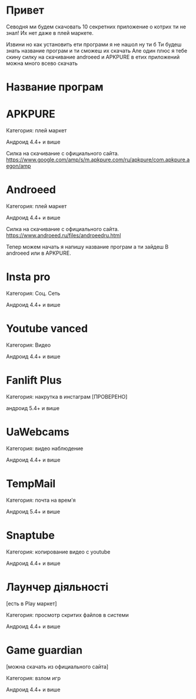 # Привет 
Севодня ми будем скачовать 10 секретних приложение
о котрих ти не знал! Их нет даже в плей маркете.


Извини но как установить ети програми я не нашол ну ти б
Ти будеш знать название програм и ти сможеш их скачать
Але один плюс я тебе скину силку на скачивание androeed и
APKPURE в етих приложений можна много всево скачать 


# Название програм


# APKPURE

Категория: плей маркет

Андроид 4.4+ и више

Силка на скачивание с официального сайта.
https://www.google.com/amp/s/m.apkpure.com/ru/apkpure/com.apkpure.aegon/amp


# Androeed


Категория: плей маркет 

Андроид 4.4+ и више

Силка на скачивание с официального сайта.
https://www.androeed.ru/files/androeedru.html

Тепер можем начать я напишу название програм а ти зайдеш
В androeed или в APKPURE.


# Insta pro


Категория: Соц. Сеть

Андроид 4.4+ и више


# Youtube vanced


Категория: Видео

Андроид 4.4+ и више


# Fanlift Plus
 

Категория: накрутка в инстаграм [ПРОВЕРЕНО]

андроид 5.4+ и више


# UaWebcams


Категория: видео наблюдение

Андроид 4.4+ и више


# TempMail


Категория: почта на врем'я

Андроид 5.4+ и више


# Snaptube 


Категория: копирование видео с youtube

Андроид 4.4+ и више


# Лаунчер діяльності


[есть в Play маркет]

Категория: просмотр скритих файлов в системи

Андроид 4.4+ и више 


# Game guardian


[можна скачать из официального сайта]

Категория: взлом игр

Андроид 4.4+ и више 








